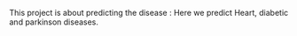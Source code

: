 This project is about predicting the disease :
Here we predict Heart, diabetic and parkinson diseases.

